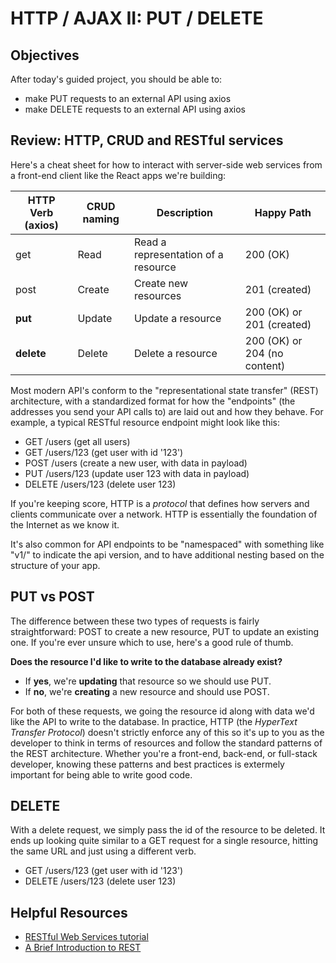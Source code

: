 # HTTP / AJAX II: PUT / DELETE

## Objectives
After today's guided project, you should be able to:
* make PUT requests to an external API using axios
* make DELETE requests to an external API using axios

## Review: HTTP, CRUD and RESTful services
Here's a cheat sheet for how to interact with server-side web services from a front-end client like the React apps we're building:

| HTTP Verb (axios) | CRUD naming      | Description                         | Happy Path                   |
|-------------------|------------------|-------------------------------------|------------------------------|
| get               | Read             | Read a representation of a resource | 200 (OK)                     |
| post              | Create           | Create new resources                | 201 (created)                |
| **put**               | Update           | Update a resource                   | 200 (OK) or 201 (created)    |
| **delete**            | Delete           | Delete a resource                   | 200 (OK) or 204 (no content) |

Most modern API's conform to the "representational state transfer" (REST) architecture, with a standardized format for how the "endpoints" (the addresses you send your API calls to) are laid out and how they behave. For example, a typical RESTful resource endpoint might look like this:

* GET /users        (get all users)
* GET /users/123    (get user with id '123')
* POST /users       (create a new user, with data in payload)
* PUT /users/123    (update user 123 with data in payload)
* DELETE /users/123 (delete user 123)

If you're keeping score, HTTP is a *protocol* that defines how servers and clients communicate over a network. HTTP is essentially the foundation of the Internet as we know it.

It's also common for API endpoints to be "namespaced" with something like "v1/" to indicate the api version, and to have additional nesting based on the structure of your app.

## PUT vs POST
The difference between these two types of requests is fairly straightforward: POST to create a new resource, PUT to update an existing one. If you're ever unsure which to use, here's a good rule of thumb. 

**Does the resource I'd like to write to the database already exist?**
* If **yes**, we're **updating** that resource so we should use PUT.
* If **no**, we're **creating** a new resource and should use POST.

For both of these requests, we going the resource id along with data we'd like the API to write to the database. In practice, HTTP (the *HyperText Transfer Protocol*) doesn't strictly enforce any of this so it's up to you as the developer to think in terms of resources and follow the standard patterns of the REST architecture. Whether you're a front-end, back-end, or full-stack developer, knowing these patterns and best practices is extermely important for being able to write good code.

## DELETE
With a delete request, we simply pass the id of the resource to be deleted. It ends up looking quite similar to a GET request for a single resource, hitting the same URL and just using a different verb.

* GET /users/123    (get user with id '123')
* DELETE /users/123 (delete user 123)

## Helpful Resources
* [RESTful Web Services tutorial](https://www.tutorialspoint.com/restful/restful_introduction.htm)
* [A Brief Introduction to REST](https://www.infoq.com/articles/rest-introduction/)
